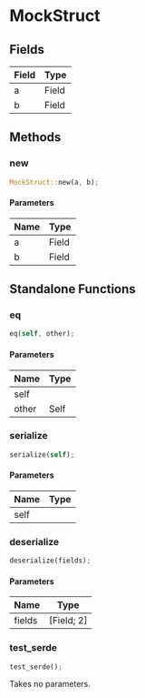 # MockStruct

## Fields
| Field | Type |
| --- | --- |
| a | Field |
| b | Field |

## Methods

### new

```rust
MockStruct::new(a, b);
```

#### Parameters
| Name | Type |
| --- | --- |
| a | Field |
| b | Field |

## Standalone Functions

### eq

```rust
eq(self, other);
```

#### Parameters
| Name | Type |
| --- | --- |
| self |  |
| other | Self |

### serialize

```rust
serialize(self);
```

#### Parameters
| Name | Type |
| --- | --- |
| self |  |

### deserialize

```rust
deserialize(fields);
```

#### Parameters
| Name | Type |
| --- | --- |
| fields | [Field; 2] |

### test_serde

```rust
test_serde();
```

Takes no parameters.

